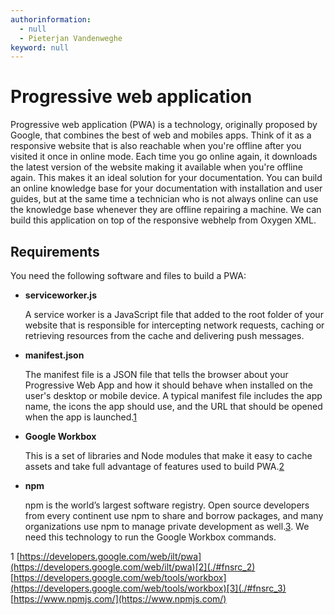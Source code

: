 ```yaml
---
authorinformation:
  - null
  - Pieterjan Vandenweghe
keyword: null
---
```


# Progressive web application

Progressive web application \(PWA\) is a technology, originally proposed by Google, that combines the best of web and mobiles apps. Think of it as a responsive website that is also reachable when you're offline after you visited it once in online mode. Each time you go online again, it downloads the latest version of the website making it available when you're offline again. This makes it an ideal solution for your documentation. You can build an online knowledge base for your documentation with installation and user guides, but at the same time a technician who is not always online can use the knowledge base whenever they are offline repairing a machine. We can build this application on top of the responsive webhelp from Oxygen XML.

## Requirements

You need the following software and files to build a PWA:

* **serviceworker.js**

  A service worker is a JavaScript file that added to the root folder of your website that is responsible for intercepting network requests, caching or retrieving resources from the cache and delivering push messages.

* **manifest.json**

  The manifest file is a JSON file that tells the browser about your Progressive Web App and how it should behave when installed on the user's desktop or mobile device. A typical manifest file includes the app name, the icons the app should use, and the URL that should be opened when the app is launched.[1](./#fn_o2x_lgl_flb)

* **Google Workbox**

  This is a set of libraries and Node modules that make it easy to cache assets and take full advantage of features used to build PWA.[2](./#fntarg_2)

* **npm**

  npm is the world’s largest software registry. Open source developers from every continent use npm to share and borrow packages, and many organizations use npm to manage private development as well.[3](./#fntarg_3). We need this technology to run the Google Workbox commands.

1 [https://developers.google.com/web/ilt/pwa](https://developers.google.com/web/ilt/pwa)[2](./#fnsrc_2) [https://developers.google.com/web/tools/workbox](https://developers.google.com/web/tools/workbox)[3](./#fnsrc_3) [https://www.npmjs.com/](https://www.npmjs.com/)

